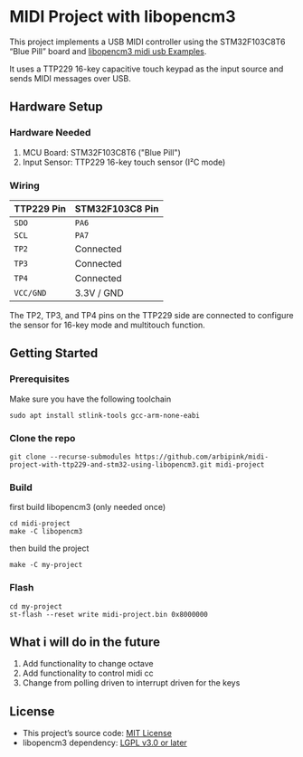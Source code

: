 # MIDI Project with libopencm3

This project implements a USB MIDI controller using the STM32F103C8T6 “Blue Pill” board and [libopencm3 midi usb Examples](https://github.com/libopencm3/libopencm3-examples/tree/master/examples/stm32/f4/stm32f4-discovery/usb_midi).

It uses a TTP229 16-key capacitive touch keypad as the input source and sends MIDI messages over USB.

## Hardware Setup

### Hardware Needed
1. MCU Board: STM32F103C8T6 ("Blue Pill")
2. Input Sensor: TTP229 16-key touch sensor (I²C mode)

### Wiring
| TTP229 Pin | STM32F103C8 Pin |
| ---------- | --------------- |
| `SDO`      | `PA6`           |
| `SCL`      | `PA7`           |
| `TP2`      | Connected       |
| `TP3`      | Connected       |
| `TP4`      | Connected       |
| `VCC/GND`  | 3.3V / GND      |

The TP2, TP3, and TP4 pins on the TTP229 side are connected to configure the sensor for 16-key mode and multitouch function.

## Getting Started
### Prerequisites
Make sure you have the following toolchain
```
sudo apt install stlink-tools gcc-arm-none-eabi
```
### Clone the repo
```
git clone --recurse-submodules https://github.com/arbipink/midi-project-with-ttp229-and-stm32-using-libopencm3.git midi-project
```
### Build
first build libopencm3 (only needed once)
```
cd midi-project
make -C libopencm3
```

then build the project
```
make -C my-project
```
### Flash
```
cd my-project
st-flash --reset write midi-project.bin 0x8000000
```

## What i will do in the future
1. Add functionality to change octave
2. Add functionality to control midi cc
3. Change from polling driven to interrupt driven for the keys

## License

- This project’s source code: [MIT License](./LICENSE)  
- libopencm3 dependency: [LGPL v3.0 or later](https://www.gnu.org/licenses/lgpl-3.0.html)  
